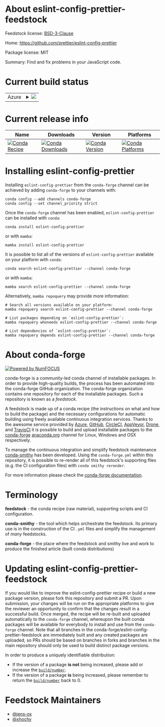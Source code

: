 About eslint-config-prettier-feedstock
======================================

Feedstock license: [BSD-3-Clause](https://github.com/conda-forge/eslint-config-prettier-feedstock/blob/main/LICENSE.txt)

Home: https://github.com/prettier/eslint-config-prettier

Package license: MIT

Summary: Find and fix problems in your JavaScript code.

Current build status
====================


<table>
    
  <tr>
    <td>Azure</td>
    <td>
      <details>
        <summary>
          <a href="https://dev.azure.com/conda-forge/feedstock-builds/_build/latest?definitionId=15869&branchName=main">
            <img src="https://dev.azure.com/conda-forge/feedstock-builds/_apis/build/status/eslint-config-prettier-feedstock?branchName=main">
          </a>
        </summary>
        <table>
          <thead><tr><th>Variant</th><th>Status</th></tr></thead>
          <tbody><tr>
              <td>linux_64_nodejs18</td>
              <td>
                <a href="https://dev.azure.com/conda-forge/feedstock-builds/_build/latest?definitionId=15869&branchName=main">
                  <img src="https://dev.azure.com/conda-forge/feedstock-builds/_apis/build/status/eslint-config-prettier-feedstock?branchName=main&jobName=linux&configuration=linux%20linux_64_nodejs18" alt="variant">
                </a>
              </td>
            </tr><tr>
              <td>linux_64_nodejs20</td>
              <td>
                <a href="https://dev.azure.com/conda-forge/feedstock-builds/_build/latest?definitionId=15869&branchName=main">
                  <img src="https://dev.azure.com/conda-forge/feedstock-builds/_apis/build/status/eslint-config-prettier-feedstock?branchName=main&jobName=linux&configuration=linux%20linux_64_nodejs20" alt="variant">
                </a>
              </td>
            </tr><tr>
              <td>linux_aarch64_nodejs18</td>
              <td>
                <a href="https://dev.azure.com/conda-forge/feedstock-builds/_build/latest?definitionId=15869&branchName=main">
                  <img src="https://dev.azure.com/conda-forge/feedstock-builds/_apis/build/status/eslint-config-prettier-feedstock?branchName=main&jobName=linux&configuration=linux%20linux_aarch64_nodejs18" alt="variant">
                </a>
              </td>
            </tr><tr>
              <td>linux_aarch64_nodejs20</td>
              <td>
                <a href="https://dev.azure.com/conda-forge/feedstock-builds/_build/latest?definitionId=15869&branchName=main">
                  <img src="https://dev.azure.com/conda-forge/feedstock-builds/_apis/build/status/eslint-config-prettier-feedstock?branchName=main&jobName=linux&configuration=linux%20linux_aarch64_nodejs20" alt="variant">
                </a>
              </td>
            </tr><tr>
              <td>osx_64_nodejs18</td>
              <td>
                <a href="https://dev.azure.com/conda-forge/feedstock-builds/_build/latest?definitionId=15869&branchName=main">
                  <img src="https://dev.azure.com/conda-forge/feedstock-builds/_apis/build/status/eslint-config-prettier-feedstock?branchName=main&jobName=osx&configuration=osx%20osx_64_nodejs18" alt="variant">
                </a>
              </td>
            </tr><tr>
              <td>osx_64_nodejs20</td>
              <td>
                <a href="https://dev.azure.com/conda-forge/feedstock-builds/_build/latest?definitionId=15869&branchName=main">
                  <img src="https://dev.azure.com/conda-forge/feedstock-builds/_apis/build/status/eslint-config-prettier-feedstock?branchName=main&jobName=osx&configuration=osx%20osx_64_nodejs20" alt="variant">
                </a>
              </td>
            </tr><tr>
              <td>osx_arm64_nodejs18</td>
              <td>
                <a href="https://dev.azure.com/conda-forge/feedstock-builds/_build/latest?definitionId=15869&branchName=main">
                  <img src="https://dev.azure.com/conda-forge/feedstock-builds/_apis/build/status/eslint-config-prettier-feedstock?branchName=main&jobName=osx&configuration=osx%20osx_arm64_nodejs18" alt="variant">
                </a>
              </td>
            </tr><tr>
              <td>osx_arm64_nodejs20</td>
              <td>
                <a href="https://dev.azure.com/conda-forge/feedstock-builds/_build/latest?definitionId=15869&branchName=main">
                  <img src="https://dev.azure.com/conda-forge/feedstock-builds/_apis/build/status/eslint-config-prettier-feedstock?branchName=main&jobName=osx&configuration=osx%20osx_arm64_nodejs20" alt="variant">
                </a>
              </td>
            </tr>
          </tbody>
        </table>
      </details>
    </td>
  </tr>
</table>

Current release info
====================

| Name | Downloads | Version | Platforms |
| --- | --- | --- | --- |
| [![Conda Recipe](https://img.shields.io/badge/recipe-eslint--config--prettier-green.svg)](https://anaconda.org/conda-forge/eslint-config-prettier) | [![Conda Downloads](https://img.shields.io/conda/dn/conda-forge/eslint-config-prettier.svg)](https://anaconda.org/conda-forge/eslint-config-prettier) | [![Conda Version](https://img.shields.io/conda/vn/conda-forge/eslint-config-prettier.svg)](https://anaconda.org/conda-forge/eslint-config-prettier) | [![Conda Platforms](https://img.shields.io/conda/pn/conda-forge/eslint-config-prettier.svg)](https://anaconda.org/conda-forge/eslint-config-prettier) |

Installing eslint-config-prettier
=================================

Installing `eslint-config-prettier` from the `conda-forge` channel can be achieved by adding `conda-forge` to your channels with:

```
conda config --add channels conda-forge
conda config --set channel_priority strict
```

Once the `conda-forge` channel has been enabled, `eslint-config-prettier` can be installed with `conda`:

```
conda install eslint-config-prettier
```

or with `mamba`:

```
mamba install eslint-config-prettier
```

It is possible to list all of the versions of `eslint-config-prettier` available on your platform with `conda`:

```
conda search eslint-config-prettier --channel conda-forge
```

or with `mamba`:

```
mamba search eslint-config-prettier --channel conda-forge
```

Alternatively, `mamba repoquery` may provide more information:

```
# Search all versions available on your platform:
mamba repoquery search eslint-config-prettier --channel conda-forge

# List packages depending on `eslint-config-prettier`:
mamba repoquery whoneeds eslint-config-prettier --channel conda-forge

# List dependencies of `eslint-config-prettier`:
mamba repoquery depends eslint-config-prettier --channel conda-forge
```


About conda-forge
=================

[![Powered by
NumFOCUS](https://img.shields.io/badge/powered%20by-NumFOCUS-orange.svg?style=flat&colorA=E1523D&colorB=007D8A)](https://numfocus.org)

conda-forge is a community-led conda channel of installable packages.
In order to provide high-quality builds, the process has been automated into the
conda-forge GitHub organization. The conda-forge organization contains one repository
for each of the installable packages. Such a repository is known as a *feedstock*.

A feedstock is made up of a conda recipe (the instructions on what and how to build
the package) and the necessary configurations for automatic building using freely
available continuous integration services. Thanks to the awesome service provided by
[Azure](https://azure.microsoft.com/en-us/services/devops/), [GitHub](https://github.com/),
[CircleCI](https://circleci.com/), [AppVeyor](https://www.appveyor.com/),
[Drone](https://cloud.drone.io/welcome), and [TravisCI](https://travis-ci.com/)
it is possible to build and upload installable packages to the
[conda-forge](https://anaconda.org/conda-forge) [anaconda.org](https://anaconda.org/)
channel for Linux, Windows and OSX respectively.

To manage the continuous integration and simplify feedstock maintenance
[conda-smithy](https://github.com/conda-forge/conda-smithy) has been developed.
Using the ``conda-forge.yml`` within this repository, it is possible to re-render all of
this feedstock's supporting files (e.g. the CI configuration files) with ``conda smithy rerender``.

For more information please check the [conda-forge documentation](https://conda-forge.org/docs/).

Terminology
===========

**feedstock** - the conda recipe (raw material), supporting scripts and CI configuration.

**conda-smithy** - the tool which helps orchestrate the feedstock.
                   Its primary use is in the construction of the CI ``.yml`` files
                   and simplify the management of *many* feedstocks.

**conda-forge** - the place where the feedstock and smithy live and work to
                  produce the finished article (built conda distributions)


Updating eslint-config-prettier-feedstock
=========================================

If you would like to improve the eslint-config-prettier recipe or build a new
package version, please fork this repository and submit a PR. Upon submission,
your changes will be run on the appropriate platforms to give the reviewer an
opportunity to confirm that the changes result in a successful build. Once
merged, the recipe will be re-built and uploaded automatically to the
`conda-forge` channel, whereupon the built conda packages will be available for
everybody to install and use from the `conda-forge` channel.
Note that all branches in the conda-forge/eslint-config-prettier-feedstock are
immediately built and any created packages are uploaded, so PRs should be based
on branches in forks and branches in the main repository should only be used to
build distinct package versions.

In order to produce a uniquely identifiable distribution:
 * If the version of a package **is not** being increased, please add or increase
   the [``build/number``](https://docs.conda.io/projects/conda-build/en/latest/resources/define-metadata.html#build-number-and-string).
 * If the version of a package **is** being increased, please remember to return
   the [``build/number``](https://docs.conda.io/projects/conda-build/en/latest/resources/define-metadata.html#build-number-and-string)
   back to 0.

Feedstock Maintainers
=====================

* [@jens-ox](https://github.com/jens-ox/)
* [@xhochy](https://github.com/xhochy/)

